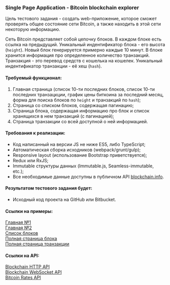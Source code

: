 ### Single Page Application - Bitcoin blockchain explorer

Цель тестового задания - создать web-приложение, которое сможет проверять общее состояние сети Bitcoin, а также находить в этой сети некоторую информацию.

Сеть Bitcoin представляет собой цепочку блоков.
В каждом блоке есть ссылка на предыдущий.
Уникальный индентификатор блока - его высота (`height`).
Новый блок генерируется примерно каждые 10 минут.
В блоке хранится информация про определенное количество транзакций.
Транзакция - это перевод средств с кошелька на кошелек.
Уникальный индентификатор транзакции - её хеш (`hash`). 

#### Требуемый функционал:
1. Главная страница (список 10-ти последних блоков,
список 10-ти последних транзацкции,
график цены биткоина за последний месяц,
форма для поиска блоков по `height` и транзакций по `hash`);
2. Страница со списком блоков, содержащая пагинацию;
3. Страница блока, содержащая информацию про блок и список хранящихся в нем транзакций (с пагинацией);
4. Страница транзакции со всей доступной о ней информацией.

#### Требования к реализации:
* Код написанный на версии JS не ниже ES5, либо TypeScript;
* Автоматическая сборка исходников (webpack/grunt/gulp);
* Responsive layout (использование Bootstrap приветствуется);
* Redux или RxJS;
* Immutable структуры данных (Immutable.js, Seamless-immutable, etc.);
* Все необходимые данные доступны в публичном API [blockchain.info](https://blockchain.info/api/blockchain_api).

#### Результатом тестового задания будет:
* Исходный код проекта на GitHub или Bitbucket.

#### Ссылки на примеры:
[Главная №1](https://blockchain.info/ru/home)  
[Главная №2](https://blockexplorer.com/)  
[Список блоков](https://blockchain.info/en/blocks)  
[Полная страница блока](https://blockchain.info/ru/block/0000000000000000002e1baaee54d9e6fa34c6dbd4115b0f0df9dd88598c91e0)  
[Полная страница транзакции](https://blockchain.info/ru/tx/3ab30534c82e4a0ad071767610315cde64fb6923775ab5a96f0cb9a56368ca5e)

#### Ссылки на API:
[Blockchain HTTP API](https://blockchain.info/api/blockchain_api)  
[Blockchain WebSocket API](https://blockchain.info/api/api_websocket)  
[Bitcoin Rates API](https://blockchain.info/api/exchange_rates_api)
